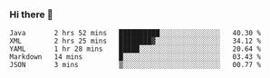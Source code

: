 ### Hi there 👋

<!--
**urzz/urzz** is a ✨ _special_ ✨ repository because its `README.md` (this file) appears on your GitHub profile.

Here are some ideas to get you started:

- 🔭 I’m currently working on ...
- 🌱 I’m currently learning ...
- 👯 I’m looking to collaborate on ...
- 🤔 I’m looking for help with ...
- 💬 Ask me about ...
- 📫 How to reach me: ...
- 😄 Pronouns: ...
- ⚡ Fun fact: ...
-->

<!--START_SECTION:waka-->
```text
Java       2 hrs 52 mins   ██████████░░░░░░░░░░░░░░░   40.30 % 
XML        2 hrs 25 mins   ████████▓░░░░░░░░░░░░░░░░   34.12 % 
YAML       1 hr 28 mins    █████░░░░░░░░░░░░░░░░░░░░   20.64 % 
Markdown   14 mins         █░░░░░░░░░░░░░░░░░░░░░░░░   03.43 % 
JSON       3 mins          ▒░░░░░░░░░░░░░░░░░░░░░░░░   00.77 % 
```
<!--END_SECTION:waka-->
